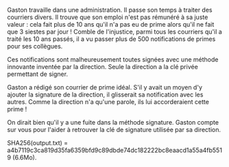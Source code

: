 Gaston travaille dans une administration. Il passe son temps à traiter des courriers divers. Il trouve que son emploi n'est pas rémunéré à sa juste valeur : cela fait plus de 10 ans qu'il n'a pas eu de prime alors qu'il ne fait que 3 siestes par jour ! Comble de l'injustice, parmi tous les courriers qu'il a traité les 10 ans passés, il a vu passer plus de 500 notifications de primes pour ses collègues.

Ces notifications sont malheureusement toutes signées avec une méthode innovante inventée par la direction. Seule la direction a la clé privée permettant de signer.

Gaston a rédigé son courrier de prime idéal. S'il y avait un moyen d'y ajouter la signature de la direction, il glisserait sa notification avec les autres. Comme la direction n'a qu'une parole, ils lui accorderaient cette prime !

On dirait bien qu'il y a une fuite dans la méthode signature. Gaston compte sur vous pour l'aider à retrouver la clé de signature utilisée par sa direction.

SHA256(output.txt) = a4b7119c3ca819d35fa6359bfd9c89dbde74dc182222bc8eaacd1a55a4fb5519 (6.6Mo).

